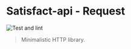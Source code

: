 # Satisfact-api - Request
![Test and lint](https://github.com/satisfact-api/request/actions/workflows/test-and-lint.yml/badge.svg)

> Minimalistic HTTP library.

